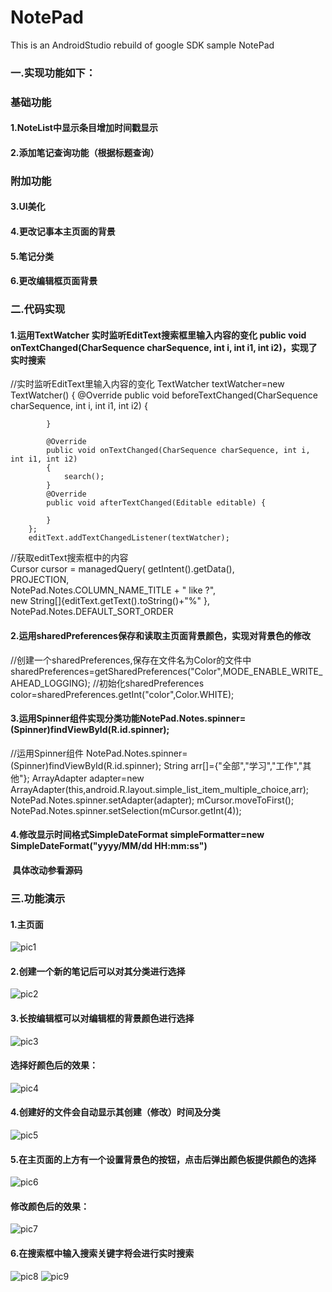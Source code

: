 # NotePad
This is an AndroidStudio rebuild of google SDK sample NotePad
### 一.实现功能如下：
### 基础功能
#### 1.NoteList中显示条目增加时间戳显示
#### 2.添加笔记查询功能（根据标题查询）
### 附加功能
#### 3.UI美化
#### 4.更改记事本主页面的背景
#### 5.笔记分类
#### 6.更改编辑框页面背景

### 二.代码实现
####  1.运用TextWatcher 实时监听EditText搜索框里输入内容的变化 public void onTextChanged(CharSequence charSequence, int i, int i1, int i2)，实现了实时搜索
//实时监听EditText里输入内容的变化
        TextWatcher textWatcher=new TextWatcher() {
            @Override
            public void beforeTextChanged(CharSequence charSequence, int i, int i1, int i2) {

            }

            @Override
            public void onTextChanged(CharSequence charSequence, int i, int i1, int i2)
            {
                search();
            }
            @Override
            public void afterTextChanged(Editable editable) {

            }
        };
        editText.addTextChangedListener(textWatcher);
        
//获取editText搜索框中的内容  
Cursor cursor = managedQuery(
                getIntent().getData(),            
                PROJECTION,                                          
                NotePad.Notes.COLUMN_NAME_TITLE + "  like  ?",                             
                new  String[]{editText.getText().toString()+"%" },                           
                NotePad.Notes.DEFAULT_SORT_ORDER  

####  2.运用sharedPreferences保存和读取主页面背景颜色，实现对背景色的修改
//创建一个sharedPreferences,保存在文件名为Color的文件中
sharedPreferences=getSharedPreferences("Color",MODE_ENABLE_WRITE_AHEAD_LOGGING);
//初始化sharedPreferences
color=sharedPreferences.getInt("color",Color.WHITE);

####  3.运用Spinner组件实现分类功能NotePad.Notes.spinner=(Spinner)findViewById(R.id.spinner);
//运用Spinner组件
NotePad.Notes.spinner=(Spinner)findViewById(R.id.spinner);
String arr[]={"全部","学习","工作","其他"};
ArrayAdapter<String> adapter=new ArrayAdapter<String>(this,android.R.layout.simple_list_item_multiple_choice,arr);
NotePad.Notes.spinner.setAdapter(adapter);
mCursor.moveToFirst();
NotePad.Notes.spinner.setSelection(mCursor.getInt(4));

####  4.修改显示时间格式SimpleDateFormat simpleFormatter=new SimpleDateFormat("yyyy/MM/dd HH:mm:ss")

####  具体改动参看源码

### 三.功能演示
#### 1.主页面
![pic1](https://github.com/Zhangluying/NotePad-master/blob/master/pic/1.png)
#### 2.创建一个新的笔记后可以对其分类进行选择
![pic2](https://github.com/Zhangluying/NotePad-master/blob/master/pic/2.png)
#### 3.长按编辑框可以对编辑框的背景颜色进行选择
![pic3](https://github.com/Zhangluying/NotePad-master/blob/master/pic/3.png)
#### 选择好颜色后的效果：
![pic4](https://github.com/Zhangluying/NotePad-master/blob/master/pic/4.png)
#### 4.创建好的文件会自动显示其创建（修改）时间及分类
![pic5](https://github.com/Zhangluying/NotePad-master/blob/master/pic/5.png)
#### 5.在主页面的上方有一个设置背景色的按钮，点击后弹出颜色板提供颜色的选择
![pic6](https://github.com/Zhangluying/NotePad-master/blob/master/pic/6.png)
#### 修改颜色后的效果：
![pic7](https://github.com/Zhangluying/NotePad-master/blob/master/pic/7.png)
#### 6.在搜索框中输入搜索关键字将会进行实时搜索
![pic8](https://github.com/Zhangluying/NotePad-master/blob/master/pic/8.png)
![pic9](https://github.com/Zhangluying/NotePad-master/blob/master/pic/9.png)
